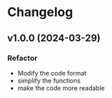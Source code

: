 # Changelog

## v1.0.0 (2024-03-29)

### Refactor
* Modify the code format 
* simplify the functions
* make the code more readable
  

